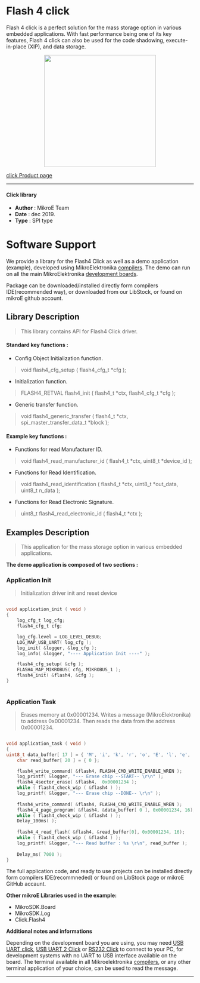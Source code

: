
# Flash 4 click

Flash 4 click is a perfect solution for the mass storage option in various embedded applications. With fast performance being one of its key features, Flash 4 click can also be used for the code shadowing, execute-in-place (XIP), and data storage.

<p align="center">
  <img src="https://download.mikroe.com/images/click_for_ide/flash4_click.png" height=300px>
</p>

[click Product page](<https://www.mikroe.com/flash-4-click>)

---


#### Click library 

- **Author**        : MikroE Team
- **Date**          : dec 2019.
- **Type**          : SPI type


# Software Support

We provide a library for the Flash4 Click 
as well as a demo application (example), developed using MikroElektronika 
[compilers](https://shop.mikroe.com/compilers). 
The demo can run on all the main MikroElektronika [development boards](https://shop.mikroe.com/development-boards).

Package can be downloaded/installed directly form compilers IDE(recommended way), or downloaded from our LibStock, or found on mikroE github account. 

## Library Description

> This library contains API for Flash4 Click driver.

#### Standard key functions :

- Config Object Initialization function.
> void flash4_cfg_setup ( flash4_cfg_t *cfg ); 
 
- Initialization function.
> FLASH4_RETVAL flash4_init ( flash4_t *ctx, flash4_cfg_t *cfg );

- Generic transfer function.
> void flash4_generic_transfer ( flash4_t *ctx, spi_master_transfer_data_t *block );


#### Example key functions :

- Functions for read Manufacturer ID.
> void flash4_read_manufacturer_id ( flash4_t *ctx, uint8_t *device_id );
 
- Functions for Read Identification.
> void flash4_read_identification ( flash4_t *ctx, uint8_t *out_data, uint8_t n_data );

- Functions for Read Electronic Signature.
> uint8_t flash4_read_electronic_id ( flash4_t *ctx );

## Examples Description

 
> This application for the mass storage option in various embedded applications.
 

**The demo application is composed of two sections :**

### Application Init 

> Initialization driver init and reset device 

```c

void application_init ( void )
{
    log_cfg_t log_cfg;
    flash4_cfg_t cfg;

    log_cfg.level = LOG_LEVEL_DEBUG;
    LOG_MAP_USB_UART( log_cfg );
    log_init( &logger, &log_cfg );
    log_info( &logger, "---- Application Init ----" );

    flash4_cfg_setup( &cfg );
    FLASH4_MAP_MIKROBUS( cfg, MIKROBUS_1 );
    flash4_init( &flash4, &cfg );
}
  
```

### Application Task

> Erases memory at 0x00001234.
   Writes a message (MikroElektronika) to address 0x00001234.
   Then reads the data from the address 0x00001234. 

```c

void application_task ( void )
{
uint8_t data_buffer[ 17 ] = { 'M', 'i', 'k', 'r', 'o', 'E', 'l', 'e', 'k', 't', 'r', 'o', 'n', 'i', 'k', 'a', 0 };
    char read_buffer[ 20 ] = { 0 };

    flash4_write_command( &flash4, FLASH4_CMD_WRITE_ENABLE_WREN );
    log_printf( &logger, "--- Erase chip --START-- \r\n" );
    flash4_4sector_erase( &flash4,  0x00001234 );
    while ( flash4_check_wip ( &flash4 ) );
    log_printf( &logger, "--- Erase chip --DONE-- \r\n" );
    
    flash4_write_command( &flash4, FLASH4_CMD_WRITE_ENABLE_WREN );
    flash4_4_page_program( &flash4, &data_buffer[ 0 ], 0x00001234, 16);
    while ( flash4_check_wip ( &flash4 ) );
    Delay_100ms( );
    
    flash4_4_read_flash( &flash4, &read_buffer[0], 0x00001234, 16);
    while ( flash4_check_wip ( &flash4 ) );
    log_printf( &logger, "--- Read buffer : %s \r\n", read_buffer );
    
    Delay_ms( 7000 );
}  

```

The full application code, and ready to use projects can be  installed directly form compilers IDE(recommneded) or found on LibStock page or mikroE GitHub accaunt.

**Other mikroE Libraries used in the example:** 

- MikroSDK.Board
- MikroSDK.Log
- Click.Flash4

**Additional notes and informations**

Depending on the development board you are using, you may need 
[USB UART click](https://shop.mikroe.com/usb-uart-click), 
[USB UART 2 Click](https://shop.mikroe.com/usb-uart-2-click) or 
[RS232 Click](https://shop.mikroe.com/rs232-click) to connect to your PC, for 
development systems with no UART to USB interface available on the board. The 
terminal available in all Mikroelektronika 
[compilers](https://shop.mikroe.com/compilers), or any other terminal application 
of your choice, can be used to read the message.



---
